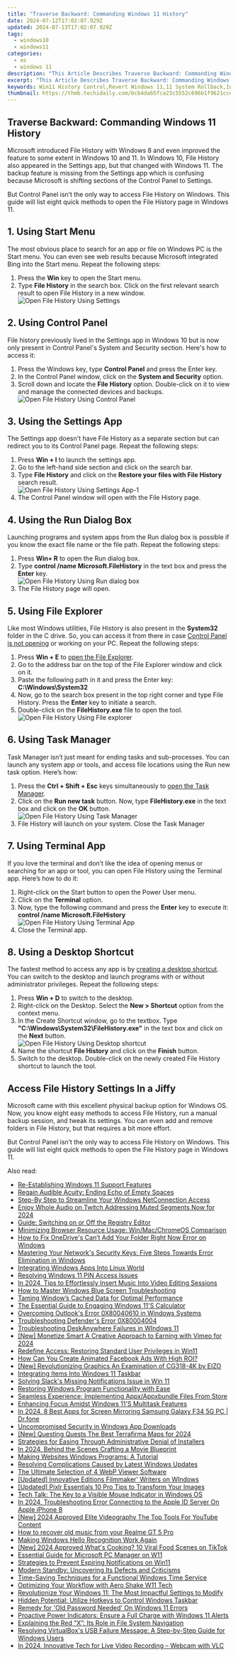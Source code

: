 ```yaml
---
title: "Traverse Backward: Commanding Windows 11 History"
date: 2024-07-12T17:02:07.929Z
updated: 2024-07-13T17:02:07.929Z
tags:
  - windows10
  - windows11
categories:
  - os
  - windows 11
description: "This Article Describes Traverse Backward: Commanding Windows 11 History"
excerpt: "This Article Describes Traverse Backward: Commanding Windows 11 History"
keywords: Win11 History Control,Revert Windows 11,11 System Rollback,Inverse Windows Update,Backtracking OS Update,Previous Window Version,Commanding History Switch
thumbnail: https://thmb.techidaily.com/bcb4dab5fca23c5552c696b1f9621ccec9d5240a378ece9f04f489b258c09834.jpg
---
```


## Traverse Backward: Commanding Windows 11 History

 Microsoft introduced File History with Windows 8 and even improved the feature to some extent in Windows 10 and 11\. In Windows 10, File History also appeared in the Settings app, but that changed with Windows 11\. The backup feature is missing from the Settings app which is confusing because Microsoft is shifting sections of the Control Panel to Settings.

 But Control Panel isn’t the only way to access File History on Windows. This guide will list eight quick methods to open the File History page in Windows 11\.

## 1\. Using Start Menu

 The most obvious place to search for an app or file on Windows PC is the Start menu. You can even see web results because Microsoft integrated Bing into the Start menu. Repeat the following steps:

1. Press the **Win** key to open the Start menu.
2. Type **File History** in the search box. Click on the first relevant search result to open File History in a new window.  
![Open File History Using Settings](https://static1.makeuseofimages.com/wordpress/wp-content/uploads/2023/06/open-file-history-using-settings.jpg)

## 2\. Using Control Panel

 File history previously lived in the Settings app in Windows 10 but is now only present in Control Panel's System and Security section. Here's how to access it:

1. Press the Windows key, type **Control Panel** and press the Enter key.
2. In the Control Panel window, click on the **System and Security** option.
3. Scroll down and locate the **File History** option. Double-click on it to view and manage the connected devices and backups.  
![Open File History Using Control Panel](https://static1.makeuseofimages.com/wordpress/wp-content/uploads/2023/06/open-file-history-using-control-panel.jpg)

## 3\. Using the Settings App

 The Settings app doesn't have File History as a separate section but can redirect you to its Control Panel page. Repeat the following steps:

1. Press **Win + I** to launch the settings app.
2. Go to the left-hand side section and click on the search bar.
3. Type **File History** and click on the **Restore your files with File History** search result.  
![Open File History Using Settings App-1](https://static1.makeuseofimages.com/wordpress/wp-content/uploads/2023/06/open-file-history-using-settings-app-1.jpg)
4. The Control Panel window will open with the File History page.

## 4\. Using the Run Dialog Box

 Launching programs and system apps from the Run dialog box is possible if you know the exact file name or the file path. Repeat the following steps:

1. Press **Win+ R** to open the Run dialog box.
2. Type **control /name Microsoft.FileHistory** in the text box and press the **Enter** key.  
![Open File History Using Run dialog box](https://static1.makeuseofimages.com/wordpress/wp-content/uploads/2023/06/open-file-history-using-run-dialog-box.jpg)
3. The File History page will open.

## 5\. Using File Explorer

 Like most Windows utilities, File History is also present in the **System32** folder in the C drive. So, you can access it from there in case [Control Panel is not opening](https://www.makeuseof.com/fix-control-panel-wont-open/) or working on your PC. Repeat the following steps:

1. Press **Win + E** to [open the File Explorer](https://www.makeuseof.com/windows-open-file-explorer/).
2. Go to the address bar on the top of the File Explorer window and click on it.
3. Paste the following path in it and press the Enter key: **C:\\Windows\\System32**
4. Now, go to the search box present in the top right corner and type File History. Press the **Enter** key to initiate a search.
5. Double-click on the **FileHistory.exe** file to open the tool.  
![Open File History Using File explorer](https://static1.makeuseofimages.com/wordpress/wp-content/uploads/2023/06/open-file-history-using-file-explorer.jpg)

## 6\. Using Task Manager

 Task Manager isn’t just meant for ending tasks and sub-processes. You can launch any system app or tools, and access file locations using the Run new task option. Here’s how:

1. Press the **Ctrl + Shift + Esc** keys simultaneously to [open the Task Manager](https://www.makeuseof.com/ways-to-open-task-manager-windows-10/).
2. Click on the **Run new task** button. Now, type **FileHistory.exe** in the text box and click on the **OK** button.  
![Open File History Using Task Manager](https://static1.makeuseofimages.com/wordpress/wp-content/uploads/2023/06/open-file-history-using-task-manager.jpg)
3. File History will launch on your system. Close the Task Manager

## 7\. Using Terminal App

 If you love the terminal and don’t like the idea of opening menus or searching for an app or tool, you can open File History using the Terminal app. Here’s how to do it:

1. Right-click on the Start button to open the Power User menu.
2. Click on the **Terminal** option.
3. Now, type the following command and press the **Enter** key to execute it: **control /name Microsoft.FileHistory**  
![Open File History Using Terminal App](https://static1.makeuseofimages.com/wordpress/wp-content/uploads/2023/06/open-file-history-using-terminal-app.jpg)
4. Close the Terminal app.

## 8\. Using a Desktop Shortcut

 The fastest method to access any app is by [creating a desktop shortcut](https://www.makeuseof.com/tag/how-to-create-desktop-shortcuts-from-anywhere-in-windows/). You can switch to the desktop and launch programs with or without administrator privileges. Repeat the following steps:

1. Press **Win + D** to switch to the desktop.
2. Right-click on the Desktop. Select the **New > Shortcut** option from the context menu.
3. In the Create Shortcut window, go to the textbox. Type **"C:\\Windows\\System32\\FileHistory.exe"** in the text box and click on the **Next** button.  
![Open File History Using Desktop shortcut](https://static1.makeuseofimages.com/wordpress/wp-content/uploads/2023/06/open-file-history-using-desktop-shortcut.jpg)
4. Name the shortcut **File History** and click on the **Finish** button.
5. Switch to the desktop. Double-click on the newly created File History shortcut to launch the tool.

## Access File History Settings In a Jiffy

 Microsoft came with this excellent physical backup option for Windows OS. Now, you know eight easy methods to access File History, run a manual backup session, and tweak its settings. You can even add and remove folders in File History, but that requires a bit more effort.

 But Control Panel isn’t the only way to access File History on Windows. This guide will list eight quick methods to open the File History page in Windows 11\.



<ins class="adsbygoogle"
      style="display:block"
      data-ad-client="ca-pub-7571918770474297"
      data-ad-slot="8358498916"
      data-ad-format="auto"
      data-full-width-responsive="true"></ins>
<span class="atpl-alsoreadstyle">Also read:</span>
<div><ul>
<li><a href="https://win11-tips.techidaily.com/re-establishing-windows-11-support-features/"><u>Re-Establishing Windows 11 Support Features</u></a></li>
<li><a href="https://win11-tips.techidaily.com/regain-audible-acuity-ending-echo-of-empty-spaces/"><u>Regain Audible Acuity: Ending Echo of Empty Spaces</u></a></li>
<li><a href="https://win11-tips.techidaily.com/step-by-step-to-streamline-your-windows-netconnection-access/"><u>Step-By Step to Streamline Your Windows NetConnection Access</u></a></li>
<li><a href="https://facebook-video-recording.techidaily.com/enjoy-whole-audio-on-twitch-addressing-muted-segments-now-for-2024/"><u>Enjoy Whole Audio on Twitch  Addressing Muted Segments Now for 2024</u></a></li>
<li><a href="https://win11-tips.techidaily.com/guide-switching-on-or-off-the-registry-editor/"><u>Guide: Switching on or Off the Registry Editor</u></a></li>
<li><a href="https://win11-tips.techidaily.com/minimizing-browser-resource-usage-winmacchromeos-comparison/"><u>Minimizing Browser Resource Usage: Win/Mac/ChromeOS Comparison</u></a></li>
<li><a href="https://win11-tips.techidaily.com/how-to-fix-onedrives-cant-add-your-folder-right-now-error-on-windows/"><u>How to Fix OneDrive's Can’t Add Your Folder Right Now Error on Windows</u></a></li>
<li><a href="https://win11-tips.techidaily.com/mastering-your-networks-security-keys-five-steps-towards-error-elimination-in-windows/"><u>Mastering Your Network's Security Keys: Five Steps Towards Error Elimination in Windows</u></a></li>
<li><a href="https://win11-tips.techidaily.com/integrating-windows-apps-into-linux-world/"><u>Integrating Windows Apps Into Linux World</u></a></li>
<li><a href="https://win11-tips.techidaily.com/resolving-windows-11-pin-access-issues/"><u>Resolving Windows 11 PIN Access Issues</u></a></li>
<li><a href="https://some-guidance.techidaily.com/in-2024-tips-to-effortlessly-insert-music-into-video-editing-sessions/"><u>In 2024, Tips to Effortlessly Insert Music Into Video Editing Sessions</u></a></li>
<li><a href="https://win11-tips.techidaily.com/how-to-master-windows-blue-screen-troubleshooting/"><u>How to Master Windows Blue Screen Troubleshooting</u></a></li>
<li><a href="https://win11-tips.techidaily.com/taming-windows-cached-data-for-optimal-performance/"><u>Taming Window’s Cached Data for Optimal Performance</u></a></li>
<li><a href="https://win11-tips.techidaily.com/the-essential-guide-to-engaging-windows-11s-calculator/"><u>The Essential Guide to Engaging Windows 11'S Calculator</u></a></li>
<li><a href="https://win11-tips.techidaily.com/overcoming-outlooks-error-0x80040610-in-windows-systems/"><u>Overcoming Outlook's Error 0X80040610 in Windows Systems</u></a></li>
<li><a href="https://win11-tips.techidaily.com/troubleshooting-defenders-error-0x80004004/"><u>Troubleshooting Defender's Error 0X80004004</u></a></li>
<li><a href="https://win11-tips.techidaily.com/troubleshooting-deskanywhere-failures-in-windows-11/"><u>Troubleshooting DeskAnywhere Failures in WIndows 11</u></a></li>
<li><a href="https://vimeo-videos.techidaily.com/new-monetize-smart-a-creative-approach-to-earning-with-vimeo-for-2024/"><u>[New] Monetize Smart  A Creative Approach to Earning with Vimeo for 2024</u></a></li>
<li><a href="https://win11-tips.techidaily.com/redefine-access-restoring-standard-user-privileges-in-win11/"><u>Redefine Access: Restoring Standard User Privileges in Win11</u></a></li>
<li><a href="https://facebook-clips.techidaily.com/how-can-you-create-animated-facebook-ads-with-high-roi/"><u>How Can You Create Animated Facebook Ads With High ROI?</u></a></li>
<li><a href="https://fox-info.techidaily.com/new-revolutionizing-graphics-an-examination-of-cg318-4k-by-eizo/"><u>[New] Revolutionizing Graphics  An Examination of CG318-4K by EIZO</u></a></li>
<li><a href="https://win11-tips.techidaily.com/integrating-items-into-windows-11-taskbar/"><u>Integrating Items Into Windows 11 Taskbar</u></a></li>
<li><a href="https://win11-tips.techidaily.com/solving-slacks-missing-notifications-issue-in-win-11/"><u>Solving Slack's Missing Notifications Issue in Win 11</u></a></li>
<li><a href="https://win11-tips.techidaily.com/restoring-windows-program-functionality-with-ease/"><u>Restoring Windows Program Functionality with Ease</u></a></li>
<li><a href="https://win11-tips.techidaily.com/seamless-experience-implementing-appxappxbundle-files-from-store/"><u>Seamless Experience: Implementing Appx/Appxbundle Files From Store</u></a></li>
<li><a href="https://win11-tips.techidaily.com/enhancing-focus-amidst-windows-11s-multitask-features/"><u>Enhancing Focus Amidst Windows 11'S Multitask Features</u></a></li>
<li><a href="https://screen-mirror.techidaily.com/in-2024-8-best-apps-for-screen-mirroring-samsung-galaxy-f34-5g-pc-drfone-by-drfone-android/"><u>In 2024, 8 Best Apps for Screen Mirroring Samsung Galaxy F34 5G PC | Dr.fone</u></a></li>
<li><a href="https://win11-tips.techidaily.com/uncompromised-security-in-windows-app-downloads/"><u>Uncompromised Security in Windows App Downloads</u></a></li>
<li><a href="https://on-screen-recording.techidaily.com/new-questing-quests-the-best-terrafirma-maps-for-2024/"><u>[New] Questing Quests  The Best Terrafirma Maps for 2024</u></a></li>
<li><a href="https://win11-tips.techidaily.com/strategies-for-easing-through-administrative-denial-of-installers/"><u>Strategies for Easing Through Administrative Denial of Installers</u></a></li>
<li><a href="https://extra-lessons.techidaily.com/in-2024-behind-the-scenes-crafting-a-movie-blueprint/"><u>In 2024, Behind the Scenes  Crafting a Movie Blueprint</u></a></li>
<li><a href="https://win11-tips.techidaily.com/making-websites-windows-programs-a-tutorial/"><u>Making Websites Windows Programs: A Tutorial</u></a></li>
<li><a href="https://win11-tips.techidaily.com/resolving-complications-caused-by-latest-windows-updates/"><u>Resolving Complications Caused by Latest Windows Updates</u></a></li>
<li><a href="https://win11-tips.techidaily.com/the-ultimate-selection-of-4-webp-viewer-software/"><u>The Ultimate Selection of 4 WebP Viewer Software</u></a></li>
<li><a href="https://vp-tips.techidaily.com/updated-innovative-editions-filmmaker-writers-on-windows/"><u>[Updated] Innovative Editions  Filmmaker' Writers on WIndows</u></a></li>
<li><a href="https://extra-skills.techidaily.com/updated-pixlr-essentials-10-pro-tips-to-transform-your-images/"><u>[Updated] Pixlr Essentials  10 Pro Tips to Transform Your Images</u></a></li>
<li><a href="https://win11-tips.techidaily.com/tech-talk-the-key-to-a-visible-mouse-indicator-in-windows-os/"><u>Tech Talk: The Key to a Visible Mouse Indicator in Windows OS</u></a></li>
<li><a href="https://apple-account.techidaily.com/in-2024-troubleshooting-error-connecting-to-the-apple-id-server-on-apple-iphone-8-by-drfone-ios/"><u>In 2024, Troubleshooting Error Connecting to the Apple ID Server On Apple iPhone 8</u></a></li>
<li><a href="https://facebook-record-videos.techidaily.com/new-2024-approved-elite-videography-the-top-tools-for-youtube-content/"><u>[New] 2024 Approved  Elite Videography  The Top Tools For YouTube Content</u></a></li>
<li><a href="https://blog-min.techidaily.com/how-to-recover-old-music-from-your-realme-gt-5-pro-by-fonelab-android-recover-music/"><u>How to recover old music from your Realme GT 5 Pro</u></a></li>
<li><a href="https://win11-tips.techidaily.com/making-windows-hello-recognition-work-again/"><u>Making Windows Hello Recognition Work Again</u></a></li>
<li><a href="https://tiktok-videos.techidaily.com/new-2024-approved-whats-cooking-10-viral-food-scenes-on-tiktok/"><u>[New] 2024 Approved  What's Cooking? 10 Viral Food Scenes on TikTok</u></a></li>
<li><a href="https://win11-tips.techidaily.com/essential-guide-for-microsoft-pc-manager-on-w11/"><u>Essential Guide for Microsoft PC Manager on W11</u></a></li>
<li><a href="https://win11-tips.techidaily.com/strategies-to-prevent-expiring-notifications-on-win11/"><u>Strategies to Prevent Expiring Notifications on Win11</u></a></li>
<li><a href="https://win11-tips.techidaily.com/modern-standby-uncovering-its-defects-and-criticisms/"><u>Modern Standby: Uncovering Its Defects and Criticisms</u></a></li>
<li><a href="https://win11-tips.techidaily.com/time-saving-techniques-for-a-functional-windows-time-service/"><u>Time-Saving Techniques for a Functional Windows Time Service</u></a></li>
<li><a href="https://win11-tips.techidaily.com/optimizing-your-workflow-with-aero-shake-w11-tech/"><u>Optimizing Your Workflow with Aero Shake W11 Tech</u></a></li>
<li><a href="https://win11-tips.techidaily.com/revolutionize-your-windows-11-the-most-impactful-settings-to-modify/"><u>Revolutionize Your Windows 11: The Most Impactful Settings to Modify</u></a></li>
<li><a href="https://win11-tips.techidaily.com/hidden-potential-utilize-hotkeys-to-control-windows-taskbar/"><u>Hidden Potential: Utilize Hotkeys to Control Windows Taskbar</u></a></li>
<li><a href="https://win11-tips.techidaily.com/remedy-for-old-password-needed-on-windows-11-errors/"><u>Remedy for 'Old Password Needed' On Windows 11 Errors</u></a></li>
<li><a href="https://win11-tips.techidaily.com/proactive-power-indicators-ensure-a-full-charge-with-windows-11-alerts/"><u>Proactive Power Indicators: Ensure a Full Charge with Windows 11 Alerts</u></a></li>
<li><a href="https://win11-tips.techidaily.com/explaining-the-red-x-its-role-in-file-system-navigation/"><u>Explaining the Red “X”: Its Role in File System Navigation</u></a></li>
<li><a href="https://win11-tips.techidaily.com/resolving-virtualboxs-usb-failure-message-a-step-by-step-guide-for-windows-users/"><u>Resolving VirtualBox's USB Failure Message: A Step-by-Step Guide for Windows Users</u></a></li>
<li><a href="https://screen-recording.techidaily.com/in-2024-innovative-tech-for-live-video-recording-webcam-with-vlc/"><u>In 2024, Innovative Tech for Live Video Recording – Webcam with VLC</u></a></li>
</ul></div>
